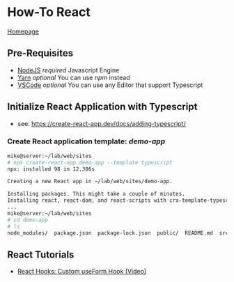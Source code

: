 # How-To React
[Homepage](https://reactjs.org/)

## Pre-Requisites
- [NodeJS](https://nodejs.org/) _required_ Javascript Engine
- [Yarn](https://yarnpkg.com/) _optional_ You can use _npm_ instead
- [VSCode](https://code.visualstudio.com/) _optional_ You can use any Editor that support Typescript

## Initialize React Application with Typescript

- see: https://create-react-app.dev/docs/adding-typescript/

### Create React application template: _demo-app_ 

```bash
mike@server:~/lab/web/sites
# npx create-react-app demo-app --template typescript
npx: installed 98 in 12.386s

Creating a new React app in ~/lab/web/sites/demo-app.

Installing packages. This might take a couple of minutes.
Installing react, react-dom, and react-scripts with cra-template-typescript...
...
mike@server:~/lab/web/sites
# cd demo-app
# ls
node_modules/  package.json  package-lock.json  public/  README.md  src/  tsconfig.json
```

## React Tutorials
- [React Hooks: Custom useForm Hook (Video)](https://www.youtube.com/watch?v=VbUmKm6gjtc) 
